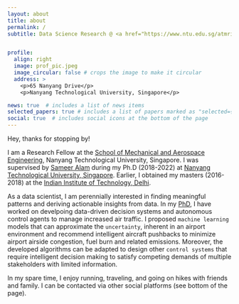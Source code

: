 ```yaml
---
layout: about
title: about
permalink: /
subtitle: Data Science Research @ <a href="https://www.ntu.edu.sg/atmri">ATMRI</a> . Previously- PhD @ <a href="https://www.ntu.edu.sg/">NTU</a> & Masters @ <a href="https://home.iitd.ac.in/">IIT-D</a>.


profile:
  align: right
  image: prof_pic.jpeg
  image_circular: false # crops the image to make it circular
  address: >
    <p>65 Nanyang Drive</p>
    <p>Nanyang Technological University, Singapore</p>

news: true  # includes a list of news items
selected_papers: true # includes a list of papers marked as "selected={true}"
social: true  # includes social icons at the bottom of the page
---
```

Hey, thanks for stopping by!

I am a Research Fellow at the [School of Mechanical and Aerospace Engineering](https://www.ntu.edu.sg/mae), Nanyang Technological University, Singapore. I was supervised by [Sameer Alam](https://www.linkedin.com/in/dr-sameer-alam-151388a1?originalSubdomain=sg) during my Ph.D (2018-2022) at [Nanyang Technological University, Singapore](https://www.ntu.edu.sg/). Earlier, I obtained my masters (2016-2018) at the [Indian Institute of Technology, Delhi](https://home.iitd.ac.in/). 
 
As a data scientist, I am perennially interested in finding meaningful patterns and deriving actionable insights from data. In my <a href="https://dr.ntu.edu.sg/handle/10356/160021">PhD</a>, I have worked on develpoing data-driven decision systems and autonomous control agents to manage increased air traffic. I proposed `machine learning` models that can approximate the `uncertainty`, inherent in an airport environment and recommend intelligent aircraft pushbacks to minimize airport airside congestion, fuel burn and related emissions. Moreover, the developed algorithms can be adapted to design other `control systems` that require intelligent decision making to satisfy competing demands of multiple stakeholders with limited information.

In my spare time, I enjoy running, traveling, and going on hikes with friends and family. I can be contacted via other social platforms (see bottom of the page).

<!-- I attempted to minimize airport taxiway congestion problem by adopting intelligent pushbacks using Deep Reinforcement Learning (DRL) framework.  -->

<!-- The proposed methods can reduce airport emissions and carbon footprints alongside minimizing the airport congestion. Moreover, the developed algorithms can be adapted to design decision support and control systems that require intelligent decision making to satisfy competing demands of multiple stakeholders with limited information. -->

<!-- My research interests include data science and machine learning applied to intelligent transportation systems. In my recently awarded PhD (July-2022), supervised by [Prof. Sameer Alam](https://dr.ntu.edu.sg/cris/rp/rp00160), I have developed novel machine learning algorithms to minimize airport airside congestion by intelligently controlling aircraft pushbacks. I am currently leading a software development project, at [Air Traffic Management Research Institute, Singapore](https://www.ntu.edu.sg/atmri), that aims to integrate the machine learnt models with Air Traffic Controller (ATCO) tools to assist ATCO decision making under uncertainties. The developed software can be adapted to solve other similar transportation and logistical problems that require intelligent decision making to satisfy competing demands of multiple stakeholders with limited information. To further my research interests, I am currently researching about multi agent systems and decision making under uncertainty. -->

<!-- Write your biography here. Tell the world about yourself. Link to your favorite [subreddit](http://reddit.com). You can put a picture in, too. The code is already in, just name your picture `prof_pic.jpg` and put it in the `img/` folder. -->

<!-- Put your address / P.O. box / other info right below your picture. You can also disable any these elements by editing `profile` property of the YAML header of your `_pages/about.md`. Edit `_bibliography/papers.bib` and Jekyll will render your [publications page](/al-folio/publications/) automatically.

Link to your social media connections, too. This theme is set up to use [Font Awesome icons](http://fortawesome.github.io/Font-Awesome/) and [Academicons](https://jpswalsh.github.io/academicons/), like the ones below. Add your Facebook, Twitter, LinkedIn, Google Scholar, or just disable all of them. -->
